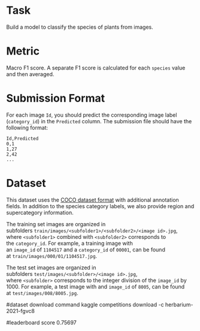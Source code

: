 # Task

Build a model to classify the species of plants from images.

# Metric

Macro F1 score. A separate F1 score is calculated for each `species` value and then averaged.

# Submission Format

For each image `Id`, you should predict the corresponding image label (`category_id`) in the `Predicted` column. The submission file should have the following format:

```
Id,Predicted
0,1
1,27
2,42
...
```

# Dataset

This dataset uses the [COCO dataset format](https://cocodataset.org/#format-data) with additional annotation fields. In addition to the species category labels, we also provide region and supercategory information.

The training set images are organized in subfolders `train/images/<subfolder1>/<subfolder2>/<image id>.jpg`, where `<subfolder1>` combined with `<subfolder2>` corresponds to the `category_id`. For example, a training image with an `image_id` of `1104517` and a `category_id` of `00001`, can be found at `train/images/000/01/1104517.jpg`.

The test set images are organized in subfolders `test/images/<subfolder>/<image id>.jpg`, where `<subfolder>` corresponds to the integer division of the `image_id` by 1000. For example, a test image with and `image_id` of `8005`, can be found at `test/images/008/8005.jpg`.

#dataset download command
kaggle competitions download -c herbarium-2021-fgvc8

#leaderboard score
0.75697
